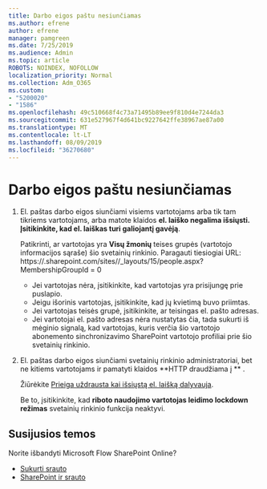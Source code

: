 ```yaml
---
title: Darbo eigos paštu nesiunčiamas
ms.author: efrene
author: efrene
manager: pamgreen
ms.date: 7/25/2019
ms.audience: Admin
ms.topic: article
ROBOTS: NOINDEX, NOFOLLOW
localization_priority: Normal
ms.collection: Adm_O365
ms.custom:
- "5200020"
- "1586"
ms.openlocfilehash: 49c510668f4c73a71495b89ee9f810d4e7244da3
ms.sourcegitcommit: 631e527967f4d641bc9227642ffe38967ae87a00
ms.translationtype: MT
ms.contentlocale: lt-LT
ms.lasthandoff: 08/09/2019
ms.locfileid: "36270680"
---
```

# <a name="workflow-email-is-not-being-sent"></a>Darbo eigos paštu nesiunčiamas

1. El. paštas darbo eigos siunčiami visiems vartotojams arba tik tam tikriems vartotojams, arba matote klaidos **el. laiško negalima išsiųsti. Įsitikinkite, kad el. laiškas turi galiojantį gavėją**.

    Patikrinti, ar vartotojas yra **Visų žmonių** teises grupės (vartotojo informacijos sąraše) šio svetainių rinkinio.  Paragauti tiesiogiai URL: https://<tenant>.sharepoint.com/sites/<sitename>/_layouts/15/people.aspx? MembershipGroupId = 0

    - Jei vartotojas nėra, įsitikinkite, kad vartotojas yra prisijungę prie puslapio. 
    - Jeigu išorinis vartotojas, įsitikinkite, kad jų kvietimą buvo priimtas.
    - Jei vartotojas teisės grupė, įsitikinkite, ar teisingas el. pašto adresas.
    - Jei vartotojai el. pašto adresas nėra nustatytas čia, tada sukurti iš mėginio signalą, kad vartotojas, kuris verčia šio vartotojo abonemento sinchronizavimo SharePoint vartotojo profiliai prie šio svetainių rinkinio.
 
2. El. paštas darbo eigos siunčiami svetainių rinkinio administratoriai, bet ne kitiems vartotojams ir pamatyti klaidos **HTTP draudžiama į <spam> <spam> ** <spam> <spam>.
 

    Žiūrėkite [Prieiga uždrausta kai išsiųstą el. laišką dalyvauja](https://docs.microsoft.com/sharepoint/support/server-admin/access-denied-when-send-an-email-to-groups).

    Be to, įsitikinkite, kad **riboto naudojimo vartotojas leidimo lockdown režimas** svetainių rinkinio funkcija neaktyvi.


## <a name="related-topics"></a>Susijusios temos
Norite išbandyti Microsoft Flow SharePoint Online?
- [Sukurti srauto](https://support.office.com/article/Create-a-flow-for-a-list-or-library-in-SharePoint-Online-or-OneDrive-for-Business-a9c3e03b-0654-46af-a254-20252e580d01) 
- [SharePoint ir srauto](https://flow.microsoft.com/blog/sharepoint-and-flow/) 


